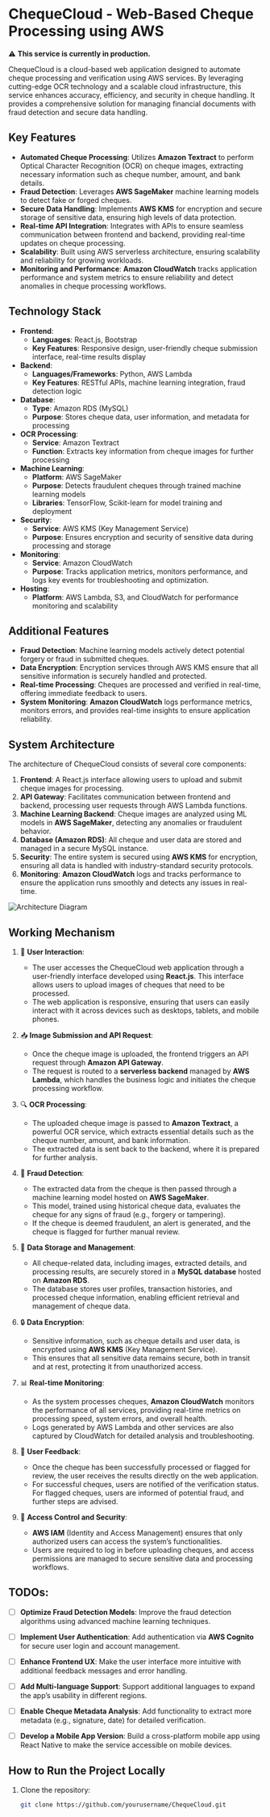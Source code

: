# ChequeCloud - Web-Based Cheque Processing using AWS

:warning: **This service is currently in production.**

ChequeCloud is a cloud-based web application designed to automate cheque processing and verification using AWS services. By leveraging cutting-edge OCR technology and a scalable cloud infrastructure, this service enhances accuracy, efficiency, and security in cheque handling. It provides a comprehensive solution for managing financial documents with fraud detection and secure data handling.

## Key Features

- **Automated Cheque Processing**: Utilizes **Amazon Textract** to perform Optical Character Recognition (OCR) on cheque images, extracting necessary information such as cheque number, amount, and bank details.
- **Fraud Detection**: Leverages **AWS SageMaker** machine learning models to detect fake or forged cheques.
- **Secure Data Handling**: Implements **AWS KMS** for encryption and secure storage of sensitive data, ensuring high levels of data protection.
- **Real-time API Integration**: Integrates with APIs to ensure seamless communication between frontend and backend, providing real-time updates on cheque processing.
- **Scalability**: Built using AWS serverless architecture, ensuring scalability and reliability for growing workloads.
- **Monitoring and Performance**: **Amazon CloudWatch** tracks application performance and system metrics to ensure reliability and detect anomalies in cheque processing workflows.

## Technology Stack

- **Frontend**:
  - **Languages**: React.js, Bootstrap
  - **Key Features**: Responsive design, user-friendly cheque submission interface, real-time results display
- **Backend**:
  - **Languages/Frameworks**: Python, AWS Lambda
  - **Key Features**: RESTful APIs, machine learning integration, fraud detection logic
- **Database**:
  - **Type**: Amazon RDS (MySQL)
  - **Purpose**: Stores cheque data, user information, and metadata for processing
- **OCR Processing**:
  - **Service**: Amazon Textract
  - **Function**: Extracts key information from cheque images for further processing
- **Machine Learning**:
  - **Platform**: AWS SageMaker
  - **Purpose**: Detects fraudulent cheques through trained machine learning models
  - **Libraries**: TensorFlow, Scikit-learn for model training and deployment
- **Security**:
  - **Service**: AWS KMS (Key Management Service)
  - **Purpose**: Ensures encryption and security of sensitive data during processing and storage
- **Monitoring**:
  - **Service**: Amazon CloudWatch
  - **Purpose**: Tracks application metrics, monitors performance, and logs key events for troubleshooting and optimization.
- **Hosting**:
  - **Platform**: AWS Lambda, S3, and CloudWatch for performance monitoring and scalability

## Additional Features

- **Fraud Detection**: Machine learning models actively detect potential forgery or fraud in submitted cheques.
- **Data Encryption**: Encryption services through AWS KMS ensure that all sensitive information is securely handled and protected.
- **Real-time Processing**: Cheques are processed and verified in real-time, offering immediate feedback to users.
- **System Monitoring**: **Amazon CloudWatch** logs performance metrics, monitors errors, and provides real-time insights to ensure application reliability.

## System Architecture

The architecture of ChequeCloud consists of several core components:
1. **Frontend**: A React.js interface allowing users to upload and submit cheque images for processing.
2. **API Gateway**: Facilitates communication between frontend and backend, processing user requests through AWS Lambda functions.
3. **Machine Learning Backend**: Cheque images are analyzed using ML models in **AWS SageMaker**, detecting any anomalies or fraudulent behavior.
4. **Database (Amazon RDS)**: All cheque and user data are stored and managed in a secure MySQL instance.
5. **Security**: The entire system is secured using **AWS KMS** for encryption, ensuring all data is handled with industry-standard security protocols.
6. **Monitoring**: **Amazon CloudWatch** logs and tracks performance to ensure the application runs smoothly and detects any issues in real-time.

![Architecture Diagram](path/to/architecture-diagram.png)

## Working Mechanism

1. :bust_in_silhouette: **User Interaction**:
   - The user accesses the ChequeCloud web application through a user-friendly interface developed using **React.js**. This interface allows users to upload images of cheques that need to be processed.
   - The web application is responsive, ensuring that users can easily interact with it across devices such as desktops, tablets, and mobile phones.

2. :inbox_tray: **Image Submission and API Request**:
   - Once the cheque image is uploaded, the frontend triggers an API request through **Amazon API Gateway**.
   - The request is routed to a **serverless backend** managed by **AWS Lambda**, which handles the business logic and initiates the cheque processing workflow.

3. :mag: **OCR Processing**:
   - The uploaded cheque image is passed to **Amazon Textract**, a powerful OCR service, which extracts essential details such as the cheque number, amount, and bank information.
   - The extracted data is sent back to the backend, where it is prepared for further analysis.

4. :closed_lock_with_key: **Fraud Detection**:
   - The extracted data from the cheque is then passed through a machine learning model hosted on **AWS SageMaker**.
   - This model, trained using historical cheque data, evaluates the cheque for any signs of fraud (e.g., forgery or tampering).
   - If the cheque is deemed fraudulent, an alert is generated, and the cheque is flagged for further manual review.

5. :file_folder: **Data Storage and Management**:
   - All cheque-related data, including images, extracted details, and processing results, are securely stored in a **MySQL database** hosted on **Amazon RDS**.
   - The database stores user profiles, transaction histories, and processed cheque information, enabling efficient retrieval and management of cheque data.

6. :lock: **Data Encryption**:
   - Sensitive information, such as cheque details and user data, is encrypted using **AWS KMS** (Key Management Service).
   - This ensures that all sensitive data remains secure, both in transit and at rest, protecting it from unauthorized access.

7. :bar_chart: **Real-time Monitoring**:
   - As the system processes cheques, **Amazon CloudWatch** monitors the performance of all services, providing real-time metrics on processing speed, system errors, and overall health.
   - Logs generated by AWS Lambda and other services are also captured by CloudWatch for detailed analysis and troubleshooting.

8. :incoming_envelope: **User Feedback**:
   - Once the cheque has been successfully processed or flagged for review, the user receives the results directly on the web application.
   - For successful cheques, users are notified of the verification status. For flagged cheques, users are informed of potential fraud, and further steps are advised.

9. :key: **Access Control and Security**:
   - **AWS IAM** (Identity and Access Management) ensures that only authorized users can access the system’s functionalities.
   - Users are required to log in before uploading cheques, and access permissions are managed to secure sensitive data and processing workflows.

  
## TODOs:

- [ ] **Optimize Fraud Detection Models**: Improve the fraud detection algorithms using advanced machine learning techniques.
- [ ] **Implement User Authentication**: Add authentication via **AWS Cognito** for secure user login and account management.
- [ ] **Enhance Frontend UX**: Make the user interface more intuitive with additional feedback messages and error handling.
- [ ] **Add Multi-language Support**: Support additional languages to expand the app’s usability in different regions.
- [ ] **Enable Cheque Metadata Analysis**: Add functionality to extract more metadata (e.g., signature, date) for detailed verification.
- [ ] **Develop a Mobile App Version**: Build a cross-platform mobile app using React Native to make the service accessible on mobile devices.


## How to Run the Project Locally

1. Clone the repository:
   ```bash
   git clone https://github.com/yourusername/ChequeCloud.git
